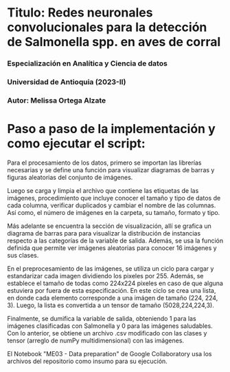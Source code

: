 # Titulo: Redes neuronales convolucionales para la detección de Salmonella spp. en aves de corral
### Especialización en Analítica y Ciencia de datos
### Universidad de Antioquia (2023-II)
### Autor: Melissa Ortega Alzate

# Paso a paso de la implementación y como ejecutar el script:
Para el procesamiento de los datos, primero se importan las librerías necesarias y se define una función para visualizar diagramas de barras y figuras aleatorias del conjunto de imágenes.

Luego se carga y limpia el archivo que contiene las etiquetas de las imágenes, procedimiento que incluye conocer el tamaño y tipo de datos de cada columna, verificar duplicados y cambiar el nombre de las columnas. Así como, el número de imágenes en la carpeta, su tamaño, formato y tipo.

Más adelante se encuentra la sección de visualización, allí se grafica un diagrama de barras para para visualizar la distribución de instancias respecto a las categorías de la variable de salida. Además, se usa la función definida que permite ver imágenes aleatorias para conocer 16 imágenes y sus clases.

En el preprocesamiento de las imágenes, se utiliza un ciclo para cargar y estandarizar cada imagen dividiendo los pixeles por 255. Además, se establece el tamaño de todas como 224x224 pixeles en caso de que alguna estuviera por fuera de esta especificación. En este ciclo se crea una lista, en donde cada elemento corresponde a una imágen de tamaño (224, 224, 3). Luego, la lista es convertida a un tensor de tamaño (5028,224,224,3).

Finalmente, se dumifica la variable de salida, obteniendo 1 para las imágenes clasificadas con Salmonella y 0 para las imágenes saludables. Con lo anterior, se obtiene un archivo .csv modificado con las clases y tensor (arreglo de numPy multidimensional) con las imágenes.

El Notebook "ME03 - Data preparation" de Google Collaboratory usa los archivos del repositorio como insumo para su ejecución.